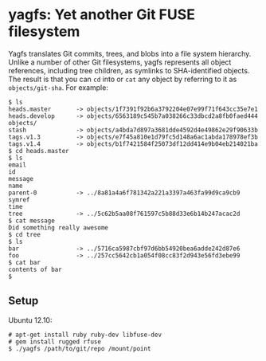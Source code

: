 # yagfs: Yet another Git FUSE filesystem

Yagfs translates Git commits, trees, and blobs into a file system hierarchy.
Unlike a number of other Git filesystems, yagfs represents all object
references, including tree children, as symlinks to SHA-identified objects. The
result is that you can `cd` into or `cat` any object by referring to it as
`objects/git-sha`. For example:

    $ ls
    heads.master       -> objects/1f7391f92b6a3792204e07e99f71f643cc35e7e1
    heads.develop      -> objects/6563189c545b7a038266c33dbcd2a8fb0faed444
    objects/
    stash              -> objects/a4bda7d897a3681dde4592d4e49862e29f90633b
    tags.v1.3          -> objects/e7f45a810e1d79fc5d148a6ac1abda178978ef3b
    tags.v1.4          -> objects/b1f7421584f25073df12dd414e9b04eb214021ba
    $ cd heads.master
    $ ls
    email
    id
    message
    name
    parent-0           -> ../8a81a4a6f781342a221a3397a463fa99d9ca9cb9
    symref
    time
    tree               -> ../5c62b5aa08f761597c5b88d33e6b14b247acac2d
    $ cat message
    Did something really awesome
    $ cd tree
    $ ls
    bar                -> ../5716ca5987cbf97d6bb54920bea6adde242d87e6
    foo                -> ../257cc5642cb1a054f08cc83f2d943e56fd3ebe99
    $ cat bar
    contents of bar
    $

## Setup

Ubuntu 12.10:

    # apt-get install ruby ruby-dev libfuse-dev
    # gem install rugged rfuse
    $ ./yagfs /path/to/git/repo /mount/point
